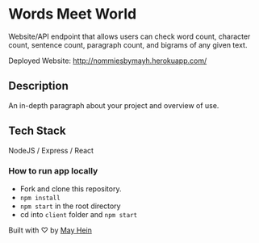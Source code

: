# Words Meet World

Website/API endpoint that allows users can check word count, character count, sentence count, paragraph count, and bigrams of any given text.

Deployed Website: http://nommiesbymayh.herokuapp.com/

## Description

An in-depth paragraph about your project and overview of use.

## Tech Stack

NodeJS / Express / React

### How to run app locally

* Fork and clone this repository.
* `npm install`
* `npm start` in the root directory
* cd into `client` folder and `npm start`

Built with ♡ by [May Hein](https://www.linkedin.com/in/mayhein/)




